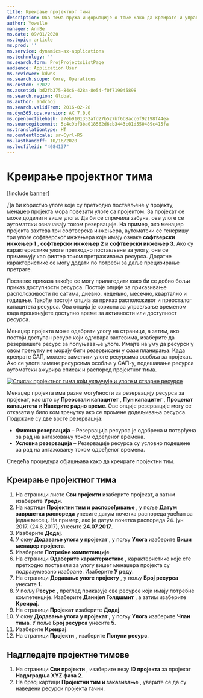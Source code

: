```yaml
---
title: Креирање пројектног тима
description: Ова тема пружа информације о томе како да креирате и управљате пројектним тимовима.
author: Yowelle
manager: AnnBe
ms.date: 09/01/2020
ms.topic: article
ms.prod: ''
ms.service: dynamics-ax-applications
ms.technology: ''
ms.search.form: ProjProjectsListPage
audience: Application User
ms.reviewer: kdwns
ms.search.scope: Core, Operations
ms.custom: 82022
ms.assetid: bd2fb375-84c6-428a-8e54-f0f719045898
ms.search.region: Global
ms.author: andchoi
ms.search.validFrom: 2016-02-28
ms.dyn365.ops.version: AX 7.0.0
ms.openlocfilehash: a7eb9101352afd27b527bf6b8acc6f92198f44ea
ms.sourcegitcommit: 5c4c9bf3ba018562d6cb3443c01d550489c415fa
ms.translationtype: HT
ms.contentlocale: sr-Cyrl-RS
ms.lasthandoff: 10/16/2020
ms.locfileid: "4084137"
---
```

# <a name="create-a-project-team"></a>Креирање пројектног тима

[!include [banner](../includes/banner.md)]

Да би користио улоге које су претходно постављене у пројекту, менаџер пројекта мора повезати улоге са пројектом. За пројекат се може доделити више улога. Да би се спречила забуна, ове улоге се аутоматски означавају током резервације. На пример, ако менаџер пројекта захтева три софтверска инжењера, аутоматски се генеришу три улоге софтверског инжењера које имају ознаке **софтверски инжењер 1** , **софтверски инжењер 2** и **софтверски инжењер 3**. Ако су карактеристике улоге претходно постављене за улогу, оне се примењују као филтер током претраживања ресурса. Додатне карактеристике се могу додати по потреби за даље прецизирање претраге.

Поставке приказа такође се могу прилагодити како би се добио бољи приказ доступности ресурса. Постоје опције за приказивање расположивости по сатима, дневно, недељно, месечно, квартално и годишње. Такође постоји опција за приказ расположивог и преосталог капацитета ресурса. Ова опција је корисна за управљање временом када процењујете доступно време за активности или доступност ресурса.

Менаџер пројекта може одабрати улогу на страници, а затим, ако постоји доступан ресурс који одговара захтевима, изаберите да резервишете ресурс за попуњавање улоге. Имајте на уму да ресурси у овом тренутку не морају бити резервисани у фази планирања. Када креирате САП, можете заменити улоге ресурсима особља за пројекат. Ако се улоге замене ресурсима особља у САП-у, подешавање ресурса аутоматски ажурира списак и распоред пројектног тима.

[![Списак пројектног тима који укључује и улоге и стварне ресурсе](./media/projectresourcing03-1024x368.jpg)](./media/projectresourcing03.jpg) 

Менаџер пројекта има разне могућности за резервацију ресурса за пројекат, као што су **Преостали капацитет** , **Пун капацитет** , **Проценат капацитета** и **Наведите радно време**. Ове опције резервације могу се отказати у било ком тренутку ако се промене додељивања ресурса. Подржане су две врсте резервација:

- **Фиксна резервација** – Резервација ресурса је одобрена и потврђена за рад на ангажовању током одређеног времена.
- **Условна резервација** – Резервације ресурса су условно подешене за рад на ангажовању током одређеног времена.

Следећа процедура објашњава како да креирате пројектни тим.

## <a name="create-a-project-team"></a>Креирање пројектног тима

1. На страници листе **Сви пројекти** изаберите пројекат, а затим изаберите **Уреди**.
2. На картици **Пројектни тим и распоређивање** , у поље **Датум завршетка распореда** унесите датум почетка распореда увећан за један месец. На пример, ако је датум почетка распореда 24. јун 2017. (24.6.2017), Унесите **24.07.2017**.
3. Изаберите **Додај**.
4. У окну **Додавање улога у пројекат** , у пољу **Улога** изаберите **Виши менаџер пројекта**.
5. Изаберите **Потребне компетенције**.
6. На страници **Одаберите карактеристике** , карактеристике које сте претходно поставили за улогу вишег менаџера пројекта су подразумевано изабране. Изаберите **У реду**.
7. На страници **Додавање улоге пројекту** , у пољу **Број ресурса** унесите **1**.
8. У пољу **Ресурс** , преглед приказује све ресурсе који имају потребне компетенције. Изаберите **Данијел Голдшмит** , а затим изаберите **Креирај**.
9. На страници **Пројекат** изаберите **Додај**.
10. У окну **Додавање улога у пројекат** , у пољу **Улога** изаберите **Члан тима**. У поље **Број ресурса** унесите **5**.
11. Изаберите **Креирај**.
12. На страници **Пројекти** , изаберите **Попуни ресурс**.

## <a name="monitor-project-teams"></a>Надгледајте пројектне тимове
1. На страници **Сви пројекти** , изаберите везу **ID пројекта** за пројекат **Надоградња XYZ фаза 2**.
2. На брзој картици **Пројектни тим и заказивање** , уверите се да су наведени ресурси пројекта тачни.
